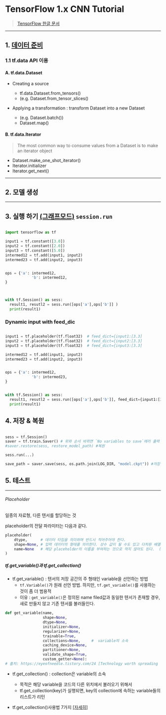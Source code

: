 # TensorFlow 1.x CNN Tutorial 

> [TensorFlow 한글 문서](https://tensorflowkorea.gitbooks.io/tensorflow-kr/content/)


---

## 1. [데이터 준비](https://github.com/tensorflow/docs/blob/master/site/en/r1/guide/datasets.md)

### 1.1 tf.data API 이용 

#### A. tf.data.Dataset 

- Creating a source 
    - tf.data.Dataset.from_tensors()
    - (e.g. Dataset.from_tensor_slices()

- Applying a transformation : transform Dataset into a new Dataset
    - (e.g. Dataset.batch())
    - Dataset.map()



#### B. tf.data.Iterator 

> The most common way to consume values from a Dataset is to make an iterator object


- Dataset.make_one_shot_iterator()
- Iterator.initializer
- Iterator.get_next()


---

## 2. 모델 생성 



---

## 3. 실행 하기 [(그래프모드)](https://tensorflowkorea.gitbooks.io/tensorflow-kr/content/g3doc/api_docs/python/client.html) `session.run`

```python 

import tensorflow as tf

input1 = tf.constant([3.0])
input2 = tf.constant([2.0])
input3 = tf.constant([5.0])
intermed12 = tf.add(input1, input2)
intermed23 = tf.add(input2, input3)


ops = {'a': intermed12,
            'b': intermed12,
}



with tf.Session() as sess:
  result1, resutl2 = sess.run([ops['a'],ops['b']] )
  print(result1)
````

### Dynamic input with feed_dic


```python

input1 = tf.placeholder(tf.float32)  # feed_dict={input1:[3.3]
input2 = tf.placeholder(tf.float32)  # feed_dict={input2:[3.3]
input3 = tf.placeholder(tf.float32)  # feed_dict={input3:[3.3]

intermed12 = tf.add(input1, input2)
intermed23 = tf.add(input2, input3)


ops = {'a': intermed12,
            'b': intermed23,
}


with tf.Session() as sess:
  result1, resutl2 = sess.run([ops['a'],ops['b']], feed_dict={input1:[3.3],input2:[2.2],input3:[5.5]} )
  print(result1)

```


## 4. 저장 & 복원 

```python 

sess = tf.Session() 
saver = tf.train.Saver() # 위와 순서 바뀌면 `No variables to save`에러 출력 
#saver.restore(sess, restore_model_path) #복원 

sess.run(...)

save_path = saver.save(sess, os.path.join(LOG_DIR, "model.ckpt")) #저장 


```



## 5. 테스트 

---

###### Placeholder

일종의 자료형, 다른 텐서를 할당하는 것

placeholder의 전달 파라미터는 다음과 같다.

```python 
placeholder(
    dtype,      # 데이터 타입을 의미하며 반드시 적어주어야 한다.
    shape=None, # 입력 데이터의 형태를 의미한다. 상수 값이 될 수도 있고 다차원 배열의 정보가 들어올 수도 있다. ( 디폴트 파라미터로 None 지정 )
    name=None   # 해당 placeholder의 이름을 부여하는 것으로 적지 않아도 된다.  ( 디폴트 파라미터로 None 지정 )
)
```

##### tf.get_variable()과 tf.get_collection()

- tf.get_variable() : 텐서의 저장 공간의 주 형태인 variable을 선언하는 방법
    - `tf.Variable()`가 원래 선언 방법. 하지만, `tf.get_variable()`를 사용하는 것이 좀 더 범용적
    - 이유 : `get_variable()`은 정의된 name filed값과 동일한 텐서가 존재할 경우, 새로 만들지 않고 기존 텐서를 불러들인다.
    
```python 
def get_variable(name,
                 shape=None,
                 dtype=None,
                 initializer=None,
                 regularizer=None,
                 trainable=True,
                 collections=None,     #  variable의 소속
                 caching_device=None,
                 partitioner=None,
                 validate_shape=True,
                 custom_getter=None):
# 출처: https://eyeofneedle.tistory.com/24 [Technology worth spreading
```

- tf.get_collection() :  collection은 variable의 소속
    - 목적은 해당 variable을 코드의 다른 위치에서 불러오기 위해서
    - tf.get_collection(key)가 실행되면, key의 collection에 속하는 variable들의 리스트가 리턴


- tf.get_collection()사용법 7가지 [[자세히]](https://eyeofneedle.tistory.com/24)





